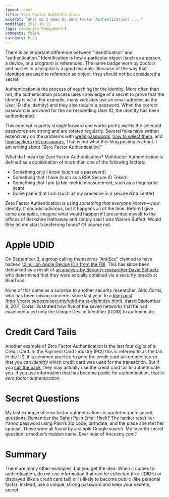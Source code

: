 ```yaml
---
layout: post
title: Zero Factor Authentication
excerpt: "What do I mean by Zero Factor Authentication? ... "
modified: 2012-10-13
tags: [Security Management]
comments: false
category: blog
---
```


There is an important difference between “identification” and “authentication.”  Identification is how a particular object (such as a person, a device, or a program) is referenced.  The name badge worn by doctors and nurses in a hospital is a good example.  Because of the way that identities are used to reference an object, they should not be considered a secret.

Authentication is the process of vouching for the identity.  More often than not, the authentication process uses knowledge of a secret to prove that the identity is valid.  For example, many websites use an email address as the User ID (the identity) and they also require a password.  When the correct password is provided for the corresponding User ID, the identity has been authenticated.

This concept is pretty straightforward and works pretty well is the selected passwords are strong and are rotated regularly.  Several folks have written extensively on the problems with <a href="http://lifehacker.com/5505400/how-id-hack-your-weak-passwords">weak passwords,</a> <a href="http://www.wikihow.com/Create-a-Secure-Password">how to select them,</a> and <a href="/blog/how-hackers-get-passwords/">how hackers get passwords.</a>  That is not what this blog posting is about.  I am writing about “Zero Factor Authentication.”

What do I mean by Zero Factor Authentication?  Multifactor Authentication is defined as a combination of more than one of the following factors:

* Something only I know (such as a password)
* Something that I have (such as a RSA Secure ID Token)
* Something that I am (a bio-metric measurement, such as a fingerprint scan)
* Some place that I am (such as my presence in a secure data center)

Zero Factor Authentication is using <em>something that everyone knows</em>—your identity.  It sounds ludicrous, but it happens all of the time.  Before I give some examples,  imagine what would happen if I presented myself to the offices of Berkshire Hathaway and simply said I was Warren Buffett.  Would they let me start transferring funds?  Of course not.

# Apple UDID

On September 3, a group calling themselves “AntiSec” claimed to have hacked <a href="http://news.cnet.com/8301-1009_3-57505330-83/antisec-claims-to-have-snatched-12m-apple-device-ids-from-fbi/">12 million Apple Device ID’s from the FBI</a>.  This has since been debunked as a result of <a href="https://darthnull.org/security/2012/09/10/tracking-udid-src/">an analysis by Security researcher David Schuetz</a> who determined that they were actually obtained via a security breach at BlueToad.

None of this came as a surprise to another security researcher, Aldo Cortsi, who has been raising concerns since last year. In a <a href="/dead-link/">blog post (http://corte.si/posts/security/udid-must-die/index.html), dated September 9, 2011</a>, Cortsi illustrated how five of the seven networks that he had examined used only the Unique Device Identifier (UDID) to authenticate.

# Credit Card Tails

Another example of Zero Factor Authentication is the last four digits of a Credit Card.  In the Payment Card Industry (PCI) this is referred to as the tail.  In the US, it is common practice to print the credit card tail on receipts so that you can <em>identify</em> which credit card was used for the transaction.  But if you <a href="http://www.nbcnews.com/id/44231957/ns/business-consumer_news/t/security-flaw-could-expose-credit-card-data/">call the bank</a>, they may actually use the credit card tail to authenticate you.  If you use information that has become public for authentication, that is <em>zero factor authentication.</em>

# Secret Questions

My last example of zero factor authentications is quote/unquote secret questions.  Remember the <a href="http://www.wired.com/threatlevel/2008/09/palin-e-mail-ha/">Sarah Palin Email Hack</a>? The hacker reset her Yahoo password using Palin’s zip code, birthdate, and the place she met her spouse.  These were all found by a simple Google search.  My favorite secret question is mother’s maiden name.  Ever hear of Ancestry.com?

#  Summary

There are many other examples, but you get the idea.  When it comes to authentication, do not use information that can be collected (like UDID’s) or displayed (like a credit card tail) or is likely to become public (like personal facts).  Instead, use a unique, strong password and keep your secrets, secret.
